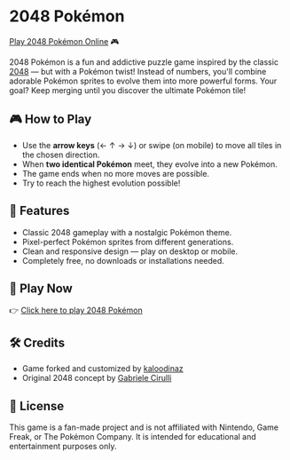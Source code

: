 # 2048 Pokémon

[Play 2048 Pokémon Online](https://kaloodinaz.github.io/2048-pokemon/) 🎮

2048 Pokémon is a fun and addictive puzzle game inspired by the classic [2048](https://kaloodinaz.github.io/2048-online/) — but with a Pokémon twist! Instead of numbers, you'll combine adorable Pokémon sprites to evolve them into more powerful forms. Your goal? Keep merging until you discover the ultimate Pokémon tile!

## 🎮 How to Play

- Use the **arrow keys** (← ↑ → ↓) or swipe (on mobile) to move all tiles in the chosen direction.
- When **two identical Pokémon** meet, they evolve into a new Pokémon.
- The game ends when no more moves are possible.
- Try to reach the highest evolution possible!

## 🧩 Features

- Classic 2048 gameplay with a nostalgic Pokémon theme.
- Pixel-perfect Pokémon sprites from different generations.
- Clean and responsive design — play on desktop or mobile.
- Completely free, no downloads or installations needed.

## 📲 Play Now

👉 [Click here to play 2048 Pokémon](https://kaloodinaz.github.io/2048-pokemon/)

## 🛠️ Credits

- Game forked and customized by [kaloodinaz](https://github.com/kaloodinaz)
- Original 2048 concept by [Gabriele Cirulli](https://github.com/gabrielecirulli)

## 📄 License

This game is a fan-made project and is not affiliated with Nintendo, Game Freak, or The Pokémon Company. It is intended for educational and entertainment purposes only.
